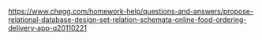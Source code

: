 https://www.chegg.com/homework-help/questions-and-answers/propose-relational-database-design-set-relation-schemata-online-food-ordering-delivery-app-q20110221

